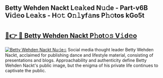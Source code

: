 ## Betty Wehden Nackt L𝚎a𝚔ed N𝚞𝚍e - Part-v6B Vi𝚍𝚎o L𝚎a𝚔s - H𝚘𝚝 O𝚗𝚕yf𝚊ns P𝚑𝚘tos kGo5t

# <h2><a href="http://kf8yjz.oniu.top/?m=Betty+Wehden+Nackt">🔗👉 🔴 Betty Wehden Nackt P𝚑ot𝚘𝚜 V𝚒d𝚎o</a></h2>

[![Betty Wehden Nackt Nu𝚍e𝚜](https://i.imgur.com/0qMVB7G.gif)](http://kf8yjz.oniu.top/?m=Betty+Wehden+Nackt)
Social media thought leader Betty Wehden Nackt, acclaimed for publishing dance and lifestyle material, consisting of presentations and blogs. Approachability and authenticity define Betty Wehden Nackt's public image, but the enigma of his private life continues to captivate the public.  
